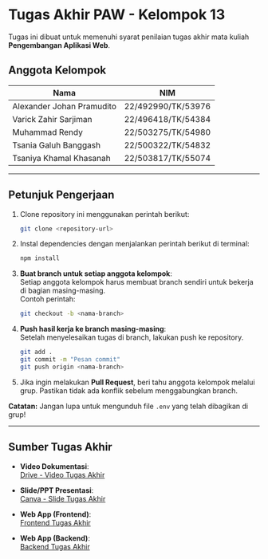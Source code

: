 **Tugas Akhir PAW - Kelompok 13**  
=================================

Tugas ini dibuat untuk memenuhi syarat penilaian tugas akhir mata kuliah **Pengembangan Aplikasi Web**.

**Anggota Kelompok**  
--------------------

| Nama                      | NIM                  |  
|---------------------------|----------------------|  
| Alexander Johan Pramudito | 22/492990/TK/53976   |  
| Varick Zahir Sarjiman     | 22/496418/TK/54384   |  
| Muhammad Rendy            | 22/503275/TK/54980   |  
| Tsania Galuh Banggash     | 22/500322/TK/54832   |  
| Tsaniya Khamal Khasanah   | 22/503817/TK/55074   |  

* * *

**Petunjuk Pengerjaan**  
-----------------------

1. Clone repository ini menggunakan perintah berikut:  
    ```bash
    git clone <repository-url>
    ```

2. Instal dependencies dengan menjalankan perintah berikut di terminal:  
    ```bash
    npm install
    ```

3. **Buat branch untuk setiap anggota kelompok**:  
    Setiap anggota kelompok harus membuat branch sendiri untuk bekerja di bagian masing-masing.  
    Contoh perintah:  
    ```bash
    git checkout -b <nama-branch>
    ```

4. **Push hasil kerja ke branch masing-masing**:  
    Setelah menyelesaikan tugas di branch, lakukan push ke repository.  
    ```bash
    git add .
    git commit -m "Pesan commit"
    git push origin <nama-branch>
    ```

5. Jika ingin melakukan **Pull Request**, beri tahu anggota kelompok melalui grup. Pastikan tidak ada konflik sebelum menggabungkan branch.

**Catatan:** Jangan lupa untuk mengunduh file `.env` yang telah dibagikan di grup!

* * *

**Sumber Tugas Akhir**  
----------------------

- **Video Dokumentasi**:  
  [Drive - Video Tugas Akhir](https://drive.google.com/drive/folders/1M-Pzfcq6z1j5RMEuXE1XRx-v0ivias8J)

- **Slide/PPT Presentasi**:  
  [Canva - Slide Tugas Akhir](https://www.canva.com/design/DAGXkRYLa1Y/-4FL1oX_TTRdBf2lNdn31g/edit)

- **Web App (Frontend)**:  
  [Frontend Tugas Akhir](https://frontend-tugas-akhir-paw-kelompok-13.vercel.app/)

- **Web App (Backend)**:  
  [Backend Tugas Akhir](https://backend-tugas-akhir-paw-kelompok-13.vercel.app/)

